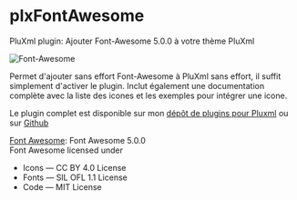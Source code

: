 # plxFontAwesome
PluXml plugin: Ajouter Font-Awesome 5.0.0 à votre thème PluXml

![Font-Awesome](https://cloud.githubusercontent.com/assets/13441278/10660837/31652daa-78aa-11e5-8c78-e07ad0694b1a.png)

Permet d'ajouter sans effort Font-Awesome à PluXml sans effort, il suffit simplement d'activer le plugin. 
Inclut également une documentation complète avec la liste des icones et les exemples pour intégrer une icone.

Le plugin complet est disponible sur  mon [dépôt de plugins pour Pluxml](http://blog.niqnutn.com/plugins/repository/index.php) ou sur [Github](https://github.com/nIQnutn/plxFontAwesome)   
    

[Font Awesome](https://fontawesome.com/):  Font Awesome 5.0.0          
Font Awesome licensed under 
* Icons — CC BY 4.0 License
* Fonts — SIL OFL 1.1 License
* Code — MIT License
